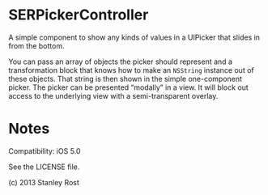 # SERPickerController

A simple component to show any kinds of values in a UIPicker that slides in from the bottom.


You can pass an array of objects the picker should represent and a transformation block that knows how to make an `NSString` instance out of these objects. That string is then shown in the simple one-component picker. The picker can be presented “modally” in a view. It will block out access to the underlying view with a semi-transparent overlay.

# Notes

Compatibility: iOS 5.0


See the LICENSE file.


(c) 2013 Stanley Rost
